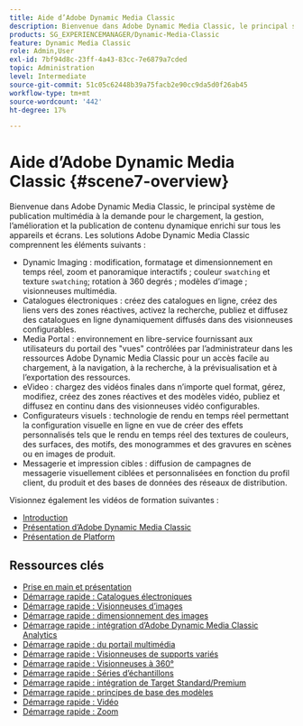 ```yaml
---
title: Aide d’Adobe Dynamic Media Classic
description: Bienvenue dans Adobe Dynamic Media Classic, le principal système de publication multimédia à la demande pour le chargement, la gestion, l’amélioration et la publication de contenu dynamique enrichi sur tous les appareils et écrans.
products: SG_EXPERIENCEMANAGER/Dynamic-Media-Classic
feature: Dynamic Media Classic
role: Admin,User
exl-id: 7bf94d8c-23ff-4a43-83cc-7e6879a7cded
topic: Administration
level: Intermediate
source-git-commit: 51c05c62448b39a75facb2e90cc9da5d0f26ab45
workflow-type: tm+mt
source-wordcount: '442'
ht-degree: 17%

---
```


# Aide d’Adobe Dynamic Media Classic {#scene7-overview}

Bienvenue dans Adobe Dynamic Media Classic, le principal système de publication multimédia à la demande pour le chargement, la gestion, l’amélioration et la publication de contenu dynamique enrichi sur tous les appareils et écrans. Les solutions Adobe Dynamic Media Classic comprennent les éléments suivants :

* Dynamic Imaging : modification, formatage et dimensionnement en temps réel, zoom et panoramique interactifs ; couleur `swatching` et texture `swatching`; rotation à 360 degrés ; modèles d’image ; visionneuses multimédia.
* Catalogues électroniques : créez des catalogues en ligne, créez des liens vers des zones réactives, activez la recherche, publiez et diffusez des catalogues en ligne dynamiquement diffusés dans des visionneuses configurables.
* Media Portal : environnement en libre-service fournissant aux utilisateurs du portail des &quot;vues&quot; contrôlées par l’administrateur dans les ressources Adobe Dynamic Media Classic pour un accès facile au chargement, à la navigation, à la recherche, à la prévisualisation et à l’exportation des ressources.
* eVideo : chargez des vidéos finales dans n’importe quel format, gérez, modifiez, créez des zones réactives et des modèles vidéo, publiez et diffusez en continu dans des visionneuses vidéo configurables.
* Configurateurs visuels : technologie de rendu en temps réel permettant la configuration visuelle en ligne en vue de créer des effets personnalisés tels que le rendu en temps réel des textures de couleurs, des surfaces, des motifs, des monogrammes et des gravures en scènes ou en images de produit.
* Messagerie et impression cibles : diffusion de campagnes de messagerie visuellement ciblées et personnalisées en fonction du profil client, du produit et des bases de données des réseaux de distribution.

Visionnez également les vidéos de formation suivantes :

* [Introduction](https://s7d5.scene7.com/s7viewers/html5/VideoViewer.html?videoserverurl=https://s7d5.scene7.com/is/content/&amp;emailurl=https://s7d5.scene7.com/s7/emailFriend&amp;serverUrl=https://s7d5.scene7.com/is/image/&amp;config=Scene7SharedAssets/Universal_HTML5_Video&amp;contenturl=https://s7d5.scene7.com/skins/&amp;asset=S7tutorials/570_Introduction_converted%20renamed_Getting%20Started-AVS)
* [Présentation d’Adobe Dynamic Media Classic](https://s7d5.scene7.com/s7viewers/html5/VideoViewer.html?videoserverurl=https://s7d5.scene7.com/is/content/&amp;emailurl=https://s7d5.scene7.com/s7/emailFriend&amp;serverUrl=https://s7d5.scene7.com/is/image/&amp;config=Scene7SharedAssets/Universal_HTML5_Video&amp;contenturl=https://s7d5.scene7.com/skins/&amp;asset=S7tutorials/577_What%20is%20Scene7_converted%20renamed_Getting%20Started-AVS)
* [Présentation de Platform](https://s7d5.scene7.com/s7viewers/html5/VideoViewer.html?videoserverurl=https://s7d5.scene7.com/is/content/&amp;emailurl=https://s7d5.scene7.com/s7/emailFriend&amp;serverUrl=https://s7d5.scene7.com/is/image/&amp;config=Scene7SharedAssets/Universal_HTML5_Video&amp;contenturl=https://s7d5.scene7.com/skins/&amp;asset=S7tutorials/572_Platform%20Overview_converted%20renamed_Getting%20Started-AVS)

## Ressources clés

* [Prise en main et présentation](/help/using/dmc-platform-overview.md)
* [Démarrage rapide : Catalogues électroniques](/help/using/quick-start-ecatalog.md)
* [Démarrage rapide : Visionneuses d’images](/help/using/quick-start-image-sets.md)
* [Démarrage rapide : dimensionnement des images](/help/using/quick-start-image-sizing.md)
* [Démarrage rapide : intégration d’Adobe Dynamic Media Classic Analytics](/help/using/quick-start-integrating-dmc-analytics.md)
* [Démarrage rapide :  du portail multimédia](/help/using/quick-start-media-portal-administration.md)
* [Démarrage rapide : Visionneuses de supports variés](/help/using/quick-start-mixed-media-sets.md)
* [Démarrage rapide : Visionneuses à 360°](/help/using/quick-start-spin-sets.md)
* [Démarrage rapide : Séries d’échantillons](/help/using/quick-start-swatch-sets.md)
* [Démarrage rapide : intégration de Target Standard/Premium](/help/using/quick-start-target-integration.md)
* [Démarrage rapide : principes de base des modèles](/help/using/quick-start-template-basics.md)
* [Démarrage rapide : Vidéo](/help/using/quick-start-video.md)
* [Démarrage rapide : Zoom](/help/using/quick-start-zoom.md)
